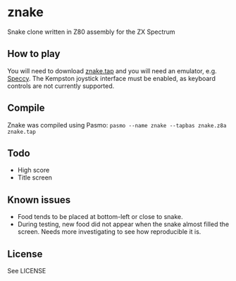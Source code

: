 # znake
Snake clone written in Z80 assembly for the ZX Spectrum

## How to play
You will need to download [znake.tap](znake.tap) and you will need an emulator, e.g. [Speccy](http://fms.komkon.org/Speccy/). The Kempston joystick interface must be enabled, as keyboard controls are not currently supported.

## Compile
Znake was compiled using Pasmo:
`pasmo --name znake --tapbas znake.z8a znake.tap`

## Todo
* High score
* Title screen

## Known issues
* Food tends to be placed at bottom-left or close to snake.
* During testing, new food did not appear when the snake almost filled the
  screen. Needs more investigating to see how reproducible it is.

## License
See LICENSE
